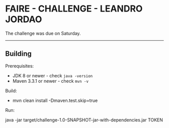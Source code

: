 FAIRE - CHALLENGE - LEANDRO JORDAO
========================


The challenge was due on Saturday.

---
Building
-------------------

Prerequisites:

* JDK 8 or newer - check `java -version`
* Maven 3.3.1 or newer - check `mvn -v`

Build:

* mvn clean install -Dmaven.test.skip=true

Run:

java -jar target/challenge-1.0-SNAPSHOT-jar-with-dependencies.jar TOKEN




